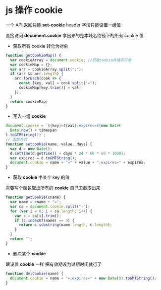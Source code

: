 # js 操作 cookie

一个 API 返回只能 **set-cookie** header 字段只能设置一组值

直接访问 **document.cookie** 拿出来的是本域名路径下的所有 cookie 值

- 获取所有 cookie 转化为对象

```js
function getCookieMap() {
  var cookieArray = document.cookie; //获取cookie存储字符串
  var cookieMap = {};
  var arr = cookieArray.split(";");
  if (arr && arr.length) {
    arr.forEach(cook => {
      const [key, val] = cook.split("=");
      cookieMap[key.trim()] = val;
    });
  }
  return cookieMap;
}
```

- 写入一组 **cookie**

```js
document.cookie = `${key}=${val};expires=${new Date(
  Date.now() + timespan
).toGTMString()}`;
// 函数方式
function setcookie(name, value, days) {
  var d = new Date();
  d.setTime(d.getTime() + days * 24 * 60 * 60 * 1000);
  var expires = d.toGMTString();
  document.cookie = name + "=" + value + ";expires=" + expires;
}
```

- 获取 **cookie** 中某个 key 的值

需要写个函数取出所有的 **cookie** 自己去截取出来

```js
function getCookie(cname) {
  var name = cname + "=";
  var ca = document.cookie.split(";");
  for (var i = 0; i < ca.length; i++) {
    var c = ca[i].trim();
    if (c.indexOf(name) == 0) {
      return c.substring(name.length, c.length);
    }
  }
  return "";
}
```

- 删除某个 **cookie**

跟设置 **cookie** 一样 把有效期设为过期时间就行了

```js
function delCookie(name) {
  document.cookie = name + "=;expires=" + new Date(0).toGMTString();
}
```
